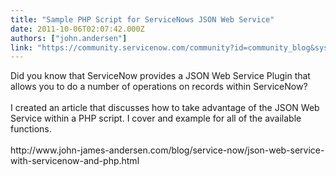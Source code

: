 ```yaml
---
title: "Sample PHP Script for ServiceNows JSON Web Service"
date: 2011-10-06T02:07:42.000Z
authors: ["john.andersen"]
link: "https://community.servicenow.com/community?id=community_blog&sys_id=c80de6a5dbd0dbc01dcaf3231f9619d3"
---
```

<p>Did you know that ServiceNow provides a JSON Web Service Plugin that allows you to do a number of operations on records within ServiceNow? <br /><br />I created an article that discusses how to take advantage of the JSON Web Service within a PHP script. I cover and example for all of the available functions.<br /><br />http://www.john-james-andersen.com/blog/service-now/json-web-service-with-servicenow-and-php.html</p>